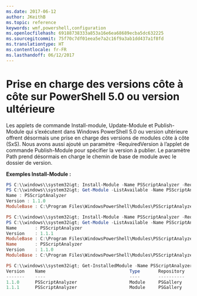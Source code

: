 ```yaml
---
ms.date: 2017-06-12
author: JKeithB
ms.topic: reference
keywords: wmf,powershell,configuration
ms.openlocfilehash: 69188738333a853a16e6ea68689ecba5dc632225
ms.sourcegitcommit: 75f70c7df01eea5e7a2c16f9a3ab1dd437a1f8fd
ms.translationtype: HT
ms.contentlocale: fr-FR
ms.lasthandoff: 06/12/2017
---
```

<a id="side-by-side-version-support-on-powershell-50-or-newer" class="xliff"></a>
# Prise en charge des versions côte à côte sur PowerShell 5.0 ou version ultérieure

Les applets de commande Install-module, Update-Module et Publish-Module qui s’exécutent dans Windows PowerShell 5.0 ou version ultérieure offrent désormais une prise en charge des versions de modules côte à côte (SxS).
Nous avons aussi ajouté un paramètre -RequiredVersion à l’applet de commande Publish-Module pour spécifier la version à publier. Le paramètre Path prend désormais en charge le chemin de base de module avec le dossier de version.

**Exemples Install-Module :**
```powershell
PS C:\\windows\\system32&gt; Install-Module -Name PSScriptAnalyzer -RequiredVersion 1.1.0 -Repository PSGallery
PS C:\\windows\\system32&gt; Get-Module -ListAvailable -Name PSScriptAnalyzer | Format-List Name,Version,ModuleBase
Name : PSScriptAnalyzer
Version : 1.1.0
ModuleBase : C:\Program Files\WindowsPowerShell\Modules\PSScriptAnalyzer\1.1.0

PS C:\\windows\\system32&gt; Install-Module -Name PSScriptAnalyzer -RequiredVersion 1.1.1 -Repository PSGallery
PS C:\\windows\\system32&gt; Get-Module -ListAvailable -Name PSScriptAnalyzer | Format-List Name,Version,ModuleBase
Name       : PSScriptAnalyzer 
Version    : 1.1.1
ModuleBase : C:\Program Files\WindowsPowerShell\Modules\PSScriptAnalyzer\1.1.1
Name       : PSScriptAnalyzer
Version    : 1.1.0
ModuleBase : C:\Program Files\WindowsPowerShell\Modules\PSScriptAnalyzer\1.1.0

PS C:\\windows\\system32&gt; Get-InstalledModule -Name PSScriptAnalyzer -AllVersions
Version    Name                                Type       Repository           Description            
-------    ----                                ----       ----------           -----------            
1.1.0      PSScriptAnalyzer                    Module     PSGallery            PSScriptAnalyzer provides script analysis... 
1.1.1      PSScriptAnalyzer                    Module     PSGallery            PSScriptAnalyzer provides script analysis...
```

